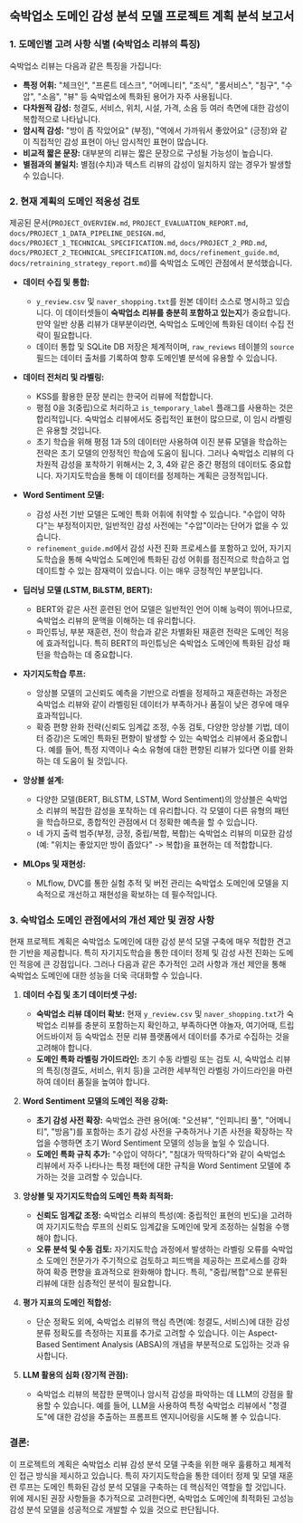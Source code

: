 ## 숙박업소 도메인 감성 분석 모델 프로젝트 계획 분석 보고서

### 1. 도메인별 고려 사항 식별 (숙박업소 리뷰의 특징)

숙박업소 리뷰는 다음과 같은 특징을 가집니다:

*   **특정 어휘:** "체크인", "프론트 데스크", "어메니티", "조식", "룸서비스", "침구", "수압", "소음", "뷰" 등 숙박업소에 특화된 용어가 자주 사용됩니다.
*   **다차원적 감성:** 청결도, 서비스, 위치, 시설, 가격, 소음 등 여러 측면에 대한 감성이 복합적으로 나타납니다.
*   **암시적 감성:** "방이 좀 작았어요" (부정), "역에서 가까워서 좋았어요" (긍정)와 같이 직접적인 감성 표현이 아닌 암시적인 표현이 많습니다.
*   **비교적 짧은 문장:** 대부분의 리뷰는 짧은 문장으로 구성될 가능성이 높습니다.
*   **별점과의 불일치:** 별점(수치)과 텍스트 리뷰의 감성이 일치하지 않는 경우가 발생할 수 있습니다.

### 2. 현재 계획의 도메인 적응성 검토

제공된 문서(`PROJECT_OVERVIEW.md`, `PROJECT_EVALUATION_REPORT.md`, `docs/PROJECT_1_DATA_PIPELINE_DESIGN.md`, `docs/PROJECT_1_TECHNICAL_SPECIFICATION.md`, `docs/PROJECT_2_PRD.md`, `docs/PROJECT_2_TECHNICAL_SPECIFICATION.md`, `docs/refinement_guide.md`, `docs/retraining_strategy_report.md`)를 숙박업소 도메인 관점에서 분석했습니다.

*   **데이터 수집 및 통합:**
    *   `y_review.csv` 및 `naver_shopping.txt`를 원본 데이터 소스로 명시하고 있습니다. 이 데이터셋들이 **숙박업소 리뷰를 충분히 포함하고 있는지**가 중요합니다. 만약 일반 상품 리뷰가 대부분이라면, 숙박업소 도메인에 특화된 데이터 수집 전략이 필요합니다.
    *   데이터 통합 및 SQLite DB 저장은 체계적이며, `raw_reviews` 테이블의 `source` 필드는 데이터 출처를 기록하여 향후 도메인별 분석에 유용할 수 있습니다.

*   **데이터 전처리 및 라벨링:**
    *   KSS를 활용한 문장 분리는 한국어 리뷰에 적합합니다.
    *   평점 0을 3(중립)으로 처리하고 `is_temporary_label` 플래그를 사용하는 것은 합리적입니다. 숙박업소 리뷰에서도 중립적인 표현이 많으므로, 이 임시 라벨링은 유용할 것입니다.
    *   초기 학습을 위해 평점 1과 5의 데이터만 사용하여 이진 분류 모델을 학습하는 전략은 초기 모델의 안정적인 학습에 도움이 됩니다. 그러나 숙박업소 리뷰의 다차원적 감성을 포착하기 위해서는 2, 3, 4와 같은 중간 평점의 데이터도 중요합니다. 자기지도학습을 통해 이 데이터를 정제하는 계획은 긍정적입니다.

*   **Word Sentiment 모델:**
    *   감성 사전 기반 모델은 도메인 특화 어휘에 취약할 수 있습니다. "수압이 약하다"는 부정적이지만, 일반적인 감성 사전에는 "수압"이라는 단어가 없을 수 있습니다.
    *   `refinement_guide.md`에서 감성 사전 진화 프로세스를 포함하고 있어, 자기지도학습을 통해 숙박업소 도메인에 특화된 감성 어휘를 점진적으로 학습하고 업데이트할 수 있는 잠재력이 있습니다. 이는 매우 긍정적인 부분입니다.

*   **딥러닝 모델 (LSTM, BiLSTM, BERT):**
    *   BERT와 같은 사전 훈련된 언어 모델은 일반적인 언어 이해 능력이 뛰어나므로, 숙박업소 리뷰의 문맥을 이해하는 데 유리합니다.
    *   파인튜닝, 부분 재훈련, 전이 학습과 같은 차별화된 재훈련 전략은 도메인 적응에 효과적입니다. 특히 BERT의 파인튜닝은 숙박업소 도메인에 특화된 감성 패턴을 학습하는 데 중요합니다.

*   **자기지도학습 루프:**
    *   앙상블 모델의 고신뢰도 예측을 기반으로 라벨을 정제하고 재훈련하는 과정은 숙박업소 리뷰와 같이 라벨링된 데이터가 부족하거나 품질이 낮은 경우에 매우 효과적입니다.
    *   확증 편향 완화 전략(신뢰도 임계값 조정, 수동 검토, 다양한 앙상블 기법, 데이터 증강)은 도메인 특화된 편향이 발생할 수 있는 숙박업소 리뷰에서 중요합니다. 예를 들어, 특정 지역이나 숙소 유형에 대한 편향된 리뷰가 있다면 이를 완화하는 데 도움이 될 것입니다.

*   **앙상블 설계:**
    *   다양한 모델(BERT, BiLSTM, LSTM, Word Sentiment)의 앙상블은 숙박업소 리뷰의 복잡한 감성을 포착하는 데 유리합니다. 각 모델이 다른 유형의 패턴을 학습하므로, 종합적인 관점에서 더 정확한 예측을 할 수 있습니다.
    *   네 가지 출력 범주(부정, 긍정, 중립/복합, 복합)는 숙박업소 리뷰의 미묘한 감성(예: "위치는 좋았지만 방이 좁았다" -> 복합)을 표현하는 데 적합합니다.

*   **MLOps 및 재현성:**
    *   MLflow, DVC를 통한 실험 추적 및 버전 관리는 숙박업소 도메인에 모델을 지속적으로 개선하고 재현성을 확보하는 데 필수적입니다.

### 3. 숙박업소 도메인 관점에서의 개선 제안 및 권장 사항

현재 프로젝트 계획은 숙박업소 도메인에 대한 감성 분석 모델 구축에 매우 적합한 견고한 기반을 제공합니다. 특히 자기지도학습을 통한 데이터 정제 및 감성 사전 진화는 도메인 적응에 큰 강점입니다. 그러나 다음과 같은 추가적인 고려 사항과 개선 제안을 통해 숙박업소 도메인에 대한 성능을 더욱 극대화할 수 있습니다.

1.  **데이터 수집 및 초기 데이터셋 구성:**
    *   **숙박업소 리뷰 데이터 확보:** 현재 `y_review.csv` 및 `naver_shopping.txt`가 숙박업소 리뷰를 충분히 포함하는지 확인하고, 부족하다면 야놀자, 여기어때, 트립어드바이저 등 숙박업소 전문 리뷰 플랫폼에서 데이터를 추가로 수집하는 것을 고려해야 합니다.
    *   **도메인 특화 라벨링 가이드라인:** 초기 수동 라벨링 또는 검토 시, 숙박업소 리뷰의 특징(청결도, 서비스, 위치 등)을 고려한 세부적인 라벨링 가이드라인을 마련하여 데이터 품질을 높여야 합니다.

2.  **Word Sentiment 모델의 도메인 적응 강화:**
    *   **초기 감성 사전 확장:** 숙박업소 관련 용어(예: "오션뷰", "인피니티 풀", "어메니티", "방음")를 포함하는 초기 감성 사전을 구축하거나 기존 사전을 확장하는 작업을 수행하면 초기 Word Sentiment 모델의 성능을 높일 수 있습니다.
    *   **도메인 특화 규칙 추가:** "수압이 약하다", "침대가 딱딱하다"와 같이 숙박업소 리뷰에서 자주 나타나는 특정 패턴에 대한 규칙을 Word Sentiment 모델에 추가하는 것을 고려할 수 있습니다.

3.  **앙상블 및 자기지도학습의 도메인 특화 최적화:**
    *   **신뢰도 임계값 조정:** 숙박업소 리뷰의 특성(예: 중립적인 표현의 빈도)을 고려하여 자기지도학습 루프의 신뢰도 임계값을 도메인에 맞게 조정하는 실험을 수행해야 합니다.
    *   **오류 분석 및 수동 검토:** 자기지도학습 과정에서 발생하는 라벨링 오류를 숙박업소 도메인 전문가가 주기적으로 검토하고 피드백을 제공하는 프로세스를 강화하여 확증 편향을 효과적으로 완화해야 합니다. 특히, "중립/복합"으로 분류된 리뷰에 대한 심층적인 분석이 필요합니다.

4.  **평가 지표의 도메인 적합성:**
    *   단순 정확도 외에, 숙박업소 리뷰의 핵심 측면(예: 청결도, 서비스)에 대한 감성 분류 정확도를 측정하는 지표를 추가로 고려할 수 있습니다. 이는 Aspect-Based Sentiment Analysis (ABSA)의 개념을 부분적으로 도입하는 것과 유사합니다.

5.  **LLM 활용의 심화 (장기적 관점):**
    *   숙박업소 리뷰의 복잡한 문맥이나 암시적 감성을 파악하는 데 LLM의 강점을 활용할 수 있습니다. 예를 들어, LLM을 사용하여 특정 숙박업소 리뷰에서 "청결도"에 대한 감성을 추출하는 프롬프트 엔지니어링을 시도해 볼 수 있습니다.

### 결론:

이 프로젝트의 계획은 숙박업소 리뷰 감성 분석 모델 구축을 위한 매우 훌륭하고 체계적인 접근 방식을 제시하고 있습니다. 특히 자기지도학습을 통한 데이터 정제 및 모델 재훈련 루프는 도메인 특화된 감성 분석 모델을 구축하는 데 핵심적인 역할을 할 것입니다. 위에 제시된 권장 사항들을 추가적으로 고려한다면, 숙박업소 도메인에 최적화된 고성능 감성 분석 모델을 성공적으로 개발할 수 있을 것으로 판단됩니다.
